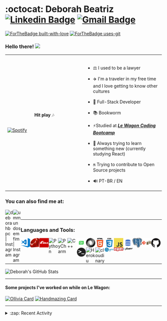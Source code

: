 # :octocat: **Deborah Beatriz**   [![Linkedin Badge](https://img.shields.io/badge/-Deborah-blue?style=flat-square&logo=Linkedin&logoColor=white)](https://www.linkedin.com/in/deborahbeatriz/) [![Gmail Badge](https://img.shields.io/badge/-deborah.bpc@gmail.com-c14438?style=flat-square&logo=Gmail&logoColor=white&link=mailto:deborah.bpc@gmail.com)](mailto:deborah.bpc@gmail.com)

[![ForTheBadge built-with-love](http://ForTheBadge.com/images/badges/built-with-love.svg)](https://github.com/deborahbpc/)
[![ForTheBadge uses-git](http://ForTheBadge.com/images/badges/uses-git.svg)](https://github.com/deborahbpc/)
### Hello there! <a href="#"><img src="https://media.giphy.com/media/hvRJCLFzcasrR4ia7z/giphy.gif" width="25px"></a>

<table width="100%">
    <tr>
    <td width ="50%">
        <p align="center"><strong>Hit play</strong> 🎶 </p>

&nbsp; <br> [![Spotify](https://novatorem.vercel.app/api/spotify)](https://open.spotify.com/playlist/37i9dQZF1DXbITWG1ZJKYt)
    </td>
    <td width="50%">
        <ul>
            <br/>
            <li>⚖️ I used to be a lawyer</li>
            <br/>
            <li>✈️ I'm a traveler in my free time and I love getting to know other cultures</li>
            <br/>
            <li>🤖 Full-Stack Developer</li>
            <br/>
            <li>📚 Bookworm</li>
            <br/>
            <li>⚡Studied at ***[Le Wagon Coding Bootcamp](https://www.lewagon.com/)***</li>
            <br/>
            <li>🌱 Always trying to learn something new (currently studying React)</li>
            <br/>
            <li>🔛 Trying to contribute to Open Source projects</li>
            <br/>
            <li>🔊 PT-BR / EN</li>
        </ul>
    </td>
</table>


### You can also find me at: 
<!-- [<img align="left" alt="#" width="22px" src="https://raw.githubusercontent.com/iconic/open-iconic/master/svg/globe.svg" />][website] -->
<!-- [<img align="left" alt="Deborah's Twitter | Twitter" width="22px" src="https://cdn.jsdelivr.net/npm/simple-icons@v3/icons/twitter.svg" />][twitter] -->
<!-- [<img align="left" alt="deborahbeatriz | LinkedIn" width="22px" src="https://cdn.jsdelivr.net/npm/simple-icons@v3/icons/linkedin.svg" />][linkedin] -->
[<img align="left" alt="deborahbpc | Instagram" width="25px" src="https://cdn.jsdelivr.net/npm/simple-icons@v3/icons/instagram.svg" />][instagram1]
[<img align="left" alt="ummundosemfim | Instagram" width="25px" src="https://cdn.jsdelivr.net/npm/simple-icons@v3/icons/instagram.svg" />][instagram2]
<br />
<hr>

### Languages and Tools:
[<img align="left" alt="Visual Studio Code" width="30px" src="https://raw.githubusercontent.com/github/explore/80688e429a7d4ef2fca1e82350fe8e3517d3494d/topics/visual-studio-code/visual-studio-code.png" />][vscode]
[<img align="left" alt="Ruby" width="30px" src="https://raw.githubusercontent.com/github/explore/80688e429a7d4ef2fca1e82350fe8e3517d3494d/topics/ruby/ruby.png" />][ruby]
[<img align="left" alt="Ruby on Rails" width="30px" src="https://raw.githubusercontent.com/github/explore/80688e429a7d4ef2fca1e82350fe8e3517d3494d/topics/rails/rails.png" />][rails]
[<img align="left" alt="Python" width="30px" src="https://github.com/jalbertsr/logo-badge-images/blob/master/img/rsz_python.png?raw=true" />][python]
[<img align="left" alt="PyCharm" width="30px" src="https://resources.jetbrains.com/storage/products/pycharm/img/meta/pycharm_logo_300x300.png" />][pycharm]
[<img align="left" alt="C++" width="30px" src="https://i.imgur.com/Ao2P8iG.png" />][cpp]
[<img align="left" alt="qtcreator" width="30px" src="https://raw.githubusercontent.com/github/explore/80688e429a7d4ef2fca1e82350fe8e3517d3494d/topics/qt/qt.png" />][qtcreator]
[<img align="left" alt="JSON" width="30px" src="https://raw.githubusercontent.com/github/explore/80688e429a7d4ef2fca1e82350fe8e3517d3494d/topics/json/json.png" />][json]
[<img align="left" alt="HTML5" width="30px" src="https://raw.githubusercontent.com/github/explore/80688e429a7d4ef2fca1e82350fe8e3517d3494d/topics/html/html.png" />][html5]
[<img align="left" alt="CSS3" width="30px" src="https://raw.githubusercontent.com/github/explore/80688e429a7d4ef2fca1e82350fe8e3517d3494d/topics/css/css.png" />][css3]
[<img align="left" alt="JavaScript" width="30px" src="https://raw.githubusercontent.com/github/explore/80688e429a7d4ef2fca1e82350fe8e3517d3494d/topics/javascript/javascript.png" />][es6]
[<img align="left" alt="SQL" width="30px" src="https://raw.githubusercontent.com/github/explore/80688e429a7d4ef2fca1e82350fe8e3517d3494d/topics/sql/sql.png" />][sql]
[<img align="left" alt="PostgreSQL" width="30px" src="https://raw.githubusercontent.com/github/explore/80688e429a7d4ef2fca1e82350fe8e3517d3494d/topics/postgresql/postgresql.png" />][postgresql]
[<img align="left" alt="Git" width="30px" src="https://raw.githubusercontent.com/github/explore/80688e429a7d4ef2fca1e82350fe8e3517d3494d/topics/git/git.png" />][git]
[<img align="left" alt="GitHub" width="30px" src="https://raw.githubusercontent.com/github/explore/78df643247d429f6cc873026c0622819ad797942/topics/github/github.png" />][github]
[<img align="left" alt="Terminal" width="30px" src="https://raw.githubusercontent.com/github/explore/80688e429a7d4ef2fca1e82350fe8e3517d3494d/topics/terminal/terminal.png" />][terminal]
[<img align="left" alt="Heroku" width="30px" src="https://github.com/jalbertsr/logo-badge-images/blob/master/img/rsz_heroku.png?raw=true" />][heroku]
\
[<img align="left" alt="cloudinary" width="30px" src="https://res.cloudinary.com/demo/image/upload/cloudinary_icon.png" />][cloudinary]
[<img align="left" alt="Yarn" width="30px" src="https://github.com/MarioTerron/logo-images/blob/master/logos/yarn.png" />][yarn]
[<img align="left" alt="NPM" width="30px" src="https://github.com/MarioTerron/logo-images/blob/master/logos/npm.png" />][npm]
[<img align="left" alt="jQuery" width="30px" src="https://github.com/Iggy-Codes/logo-images/blob/master/logos/jquery.png" />][jquery]\
<br/>
<br/>
<hr>
<!--  GitHub Stats -->
<img align="center" alt="Deborah's GitHub Stats" src="https://github-readme-stats.vercel.app/api?username=deborahbpc&count_private=true&show_icons=true&theme=buefy&hide_border=true" />
<img align="center" alt="" src="https://github-readme-stats.vercel.app/api/top-langs/?username=deborahbpc&layout=compact&langs_count=8&theme=buefy" />
<hr>

#### Some projects I've worked on while on Le Wagon:

[![Ollivia Card](https://github-readme-stats.vercel.app/api/pin/?username=rozasmarina&repo=Olivia&theme=buefy)](https://github.com/rozasmarina/Olivia)
[![Handmazing Card](https://github-readme-stats.vercel.app/api/pin/?username=rozasmarina&repo=mkt-place&theme=buefy)](https://github.com/rozasmarina/mkt-place)
<br/>
<hr>
<details>
  <summary>:zap: Recent Activity</summary>

<!--START_SECTION:activity-->
1. 💪 Opened PR [#125](https://github.com//rozasmarina/mkt-place/pull/125) in [rozasmarina/mkt-place](https://github.com//rozasmarina/mkt-place)
2. 🎉 Merged PR [#220](https://github.com//rozasmarina/Olivia/pull/220) in [rozasmarina/Olivia](https://github.com//rozasmarina/Olivia)
3. 🎉 Merged PR [#218](https://github.com//rozasmarina/Olivia/pull/218) in [rozasmarina/Olivia](https://github.com//rozasmarina/Olivia)
<!--END_SECTION:activity-->

</details>


[instagram1]: https://www.instagram.com/deborah_bpc/
[instagram2]: https://www.instagram.com/ummundosemfim/
[vscode]: https://code.visualstudio.com/
[ruby]: https://ruby-doc.org/
[rails]: https://rubyonrails.org/
[cpp]: https://isocpp.org/
[qtcreator]: https://www.qt.io/product/development-tools
[python]: https://www.python.org/
[pycharm]: https://www.jetbrains.com/pt-br/pycharm/
[json]: https://www.json.org/json-en.html
[html5]: https://developer.mozilla.org/en-US/docs/Web/Guide/HTML/HTML5
[css3]: https://developer.mozilla.org/en-US/docs/Web/CSS
[es6]: https://developer.mozilla.org/en-US/docs/Web/JavaScript
[sql]: https://github.com/topics/sql
[postgresql]: https://www.postgresql.org/
[git]: https://git-scm.com/
[github]: https://github.com/
[terminal]: https://github.com/topics/terminal
[heroku]: https://www.heroku.com/
[cloudinary]: https://cloudinary.com/
[yarn]: https://yarnpkg.com/
[npm]: https://www.npmjs.com/
[jquery]: https://jquery.com/


<!-- <br /> -->
<!-- <a href="#"><img src="https://media.giphy.com/media/jtWmzGO3ID6dtjeMQZ/giphy.gif" width="100px"></a> -->

<!--
**deborahbpc/deborahbpc** is a ✨ _special_ ✨ repository because its `README.md` (this file) appears on your GitHub profile.

Here are some ideas to get you started:

- 🔭 I’m currently working on ...
- 🌱 I’m currently learning ...
- 👯 I’m looking to collaborate on ...
- 🤔 I’m looking for help with ...
- 💬 Ask me about ...
- 📫 How to reach me: ...
- 😄 Pronouns: ...
- ⚡ Fun fact: ...
-->
